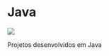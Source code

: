 # Java

<img src="https://miro.medium.com/max/1200/1*GCu4cNWIU1ElDbY7d4ycZw.png">

Projetos desenvolvidos em Java
